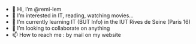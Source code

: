 - 👋 Hi, I’m @remi-lem
- 👀 I’m interested in IT, reading, watching movies...
- 🌱 I’m currently learning IT (BUT Info) in the IUT Rives de Seine (Paris 16)
- 💞️ I’m looking to collaborate on anything
- 📫 How to reach me : by mail on my website

<!---
remi-lem/remi-lem is a ✨ special ✨ repository because its `README.md` (this file) appears on your GitHub profile.
You can click the Preview link to take a look at your changes.
--->
